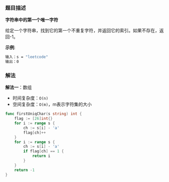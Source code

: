 ### 题目描述

**字符串中的第一个唯一字符**

给定一个字符串，找到它的第一个不重复字符，并返回它的索引。如果不存在，返回-1。

**示例**:

```bash
输入：s = "leetcode"
输出：0
```

### 解法

**解法一**：数组

- 时间复杂度：`O(n)`
- 空间复杂度：`O(m)`，m表示字符集的大小

```go
func firstUniqChar(s string) int {
	flag := [26]int{}
	for i := range s {
		ch := s[i] - 'a'
		flag[ch]++
	}
	for i := range s {
		ch := s[i] - 'a'
		if flag[ch] == 1 {
			return i
		}
	}
	return -1
}
```

